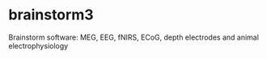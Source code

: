 # brainstorm3
Brainstorm software: MEG, EEG, fNIRS, ECoG, depth electrodes and animal electrophysiology
